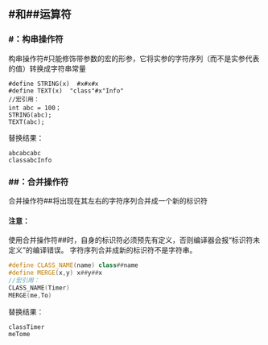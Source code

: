 





## \#和##运算符 

### **#：构串操作符** 

构串操作符#只能修饰带参数的宏的形参，它将实参的字符序列（而不是实参代表的值）转换成字符串常量

```
#define STRING(x)  #x#x#x
#define TEXT(x)  "class"#x"Info"
//宏引用：
int abc = 100；
STRING(abc);
TEXT(abc);
```


替换结果：

```
abcabcabc
classabcInfo
```



### **##：合并操作符** 

合并操作符##将出现在其左右的字符序列合并成一个新的标识符 

#### 注意： 

使用合并操作符##时，自身的标识符必须预先有定义，否则编译器会报“标识符未定义”的编译错误。 
字符序列合并成新的标识符不是字符串。



```c++
#define CLASS_NAME(name) class##name
#define MERGE(x,y) x##y##x
//宏引用：
CLASS_NAME(Timer)
MERGE(me,To)

```


替换结果：

```
classTimer
meTome
```

